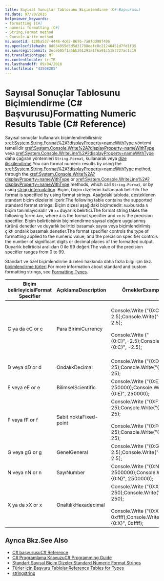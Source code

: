 ```yaml
---
title: Sayısal Sonuçlar Tablosunu Biçimlendirme (C# Başvurusu)
ms.date: 07/20/2015
helpviewer_keywords:
- formatting [C#]
- numeric formatting [C#]
- String.Format method
- Console.Write method
ms.assetid: 120ba537-4448-4c62-8676-7a8fdd98f496
ms.openlocfilehash: 8d034955d5d5d31788eafc0c21246451d7fd1f35
ms.sourcegitcommit: 2eceb05f1a5bb261291a1f6a91c5153727ac1c19
ms.translationtype: MT
ms.contentlocale: tr-TR
ms.lasthandoff: 09/04/2018
ms.locfileid: "43508205"
---
```

# <a name="formatting-numeric-results-table-c-reference"></a><span data-ttu-id="91c41-102">Sayısal Sonuçlar Tablosunu Biçimlendirme (C# Başvurusu)</span><span class="sxs-lookup"><span data-stu-id="91c41-102">Formatting Numeric Results Table (C# Reference)</span></span>
<span data-ttu-id="91c41-103">Sayısal sonuçlar kullanarak biçimlendirebilirsiniz <xref:System.String.Format%2A?displayProperty=nameWithType> yöntemi temellidir <xref:System.Console.Write%2A?displayProperty=nameWithType> veya <xref:System.Console.WriteLine%2A?displayProperty=nameWithType> daha çağıran yöntemleri `String.Format`, kullanarak veya [dize ilişkilendirme](../tokens/interpolated.md).</span><span class="sxs-lookup"><span data-stu-id="91c41-103">You can format numeric results by using the <xref:System.String.Format%2A?displayProperty=nameWithType> method, through the <xref:System.Console.Write%2A?displayProperty=nameWithType> or <xref:System.Console.WriteLine%2A?displayProperty=nameWithType> methods, which call `String.Format`, or by using [string interpolation](../tokens/interpolated.md).</span></span> <span data-ttu-id="91c41-104">Biçim, biçim dizelerini kullanarak belirtilir.</span><span class="sxs-lookup"><span data-stu-id="91c41-104">The format is specified by using format strings.</span></span> <span data-ttu-id="91c41-105">Aşağıdaki tabloda, desteklenen standart biçim dizelerini içerir.</span><span class="sxs-lookup"><span data-stu-id="91c41-105">The following table contains the supported standard format strings.</span></span> <span data-ttu-id="91c41-106">Biçim dizesi aşağıdaki biçimdedir: `Axx`burada `A` biçim tanımlayıcısıdır ve `xx` duyarlık belirtici.</span><span class="sxs-lookup"><span data-stu-id="91c41-106">The format string takes the following form: `Axx`, where `A` is the format specifier and `xx` is the precision specifier.</span></span> <span data-ttu-id="91c41-107">Biçim belirticisinin biçimlendirme sayısal değere uygulanmış türünü denetler ve duyarlık belirtici basamak sayısı veya biçimlendirilmiş çıktı ondalık basamak denetler.</span><span class="sxs-lookup"><span data-stu-id="91c41-107">The format specifier controls the type of formatting applied to the numeric value, and the precision specifier controls the number of significant digits or decimal places of the formatted output.</span></span> <span data-ttu-id="91c41-108">Duyarlık belirticisi aralıkları 0 ile 99 değeri.</span><span class="sxs-lookup"><span data-stu-id="91c41-108">The value of the precision specifier ranges from 0 to 99.</span></span>  
  
 <span data-ttu-id="91c41-109">Standart ve özel biçimlendirme dizeleri hakkında daha fazla bilgi için bkz. [biçimlendirme türleri](../../../standard/base-types/formatting-types.md).</span><span class="sxs-lookup"><span data-stu-id="91c41-109">For more information about standard and custom formatting strings, see [Formatting Types](../../../standard/base-types/formatting-types.md).</span></span>
  
|<span data-ttu-id="91c41-110">Biçim belirleyicisi</span><span class="sxs-lookup"><span data-stu-id="91c41-110">Format Specifier</span></span>|<span data-ttu-id="91c41-111">Açıklama</span><span class="sxs-lookup"><span data-stu-id="91c41-111">Description</span></span>|<span data-ttu-id="91c41-112">Örnekler</span><span class="sxs-lookup"><span data-stu-id="91c41-112">Examples</span></span>|<span data-ttu-id="91c41-113">Çıkış</span><span class="sxs-lookup"><span data-stu-id="91c41-113">Output</span></span>|  
|----------------------|-----------------|--------------|------------|  
|<span data-ttu-id="91c41-114">C ya da c</span><span class="sxs-lookup"><span data-stu-id="91c41-114">C or c</span></span>|<span data-ttu-id="91c41-115">Para Birimi</span><span class="sxs-lookup"><span data-stu-id="91c41-115">Currency</span></span>|<span data-ttu-id="91c41-116">Console.Write ("{0:C}", 2.5);</span><span class="sxs-lookup"><span data-stu-id="91c41-116">Console.Write("{0:C}", 2.5);</span></span><br /><br /> <span data-ttu-id="91c41-117">Console.Write ("{0:C}",-2.5);</span><span class="sxs-lookup"><span data-stu-id="91c41-117">Console.Write("{0:C}", -2.5);</span></span>|<span data-ttu-id="91c41-118">$2.50</span><span class="sxs-lookup"><span data-stu-id="91c41-118">$2.50</span></span><br /><br /> <span data-ttu-id="91c41-119">($2.50)</span><span class="sxs-lookup"><span data-stu-id="91c41-119">($2.50)</span></span>|  
|<span data-ttu-id="91c41-120">D veya d</span><span class="sxs-lookup"><span data-stu-id="91c41-120">D or d</span></span>|<span data-ttu-id="91c41-121">Ondalık</span><span class="sxs-lookup"><span data-stu-id="91c41-121">Decimal</span></span>|<span data-ttu-id="91c41-122">Console.Write ("{0:D5}", 25);</span><span class="sxs-lookup"><span data-stu-id="91c41-122">Console.Write("{0:D5}", 25);</span></span>|<span data-ttu-id="91c41-123">00025</span><span class="sxs-lookup"><span data-stu-id="91c41-123">00025</span></span>|  
|<span data-ttu-id="91c41-124">E veya e</span><span class="sxs-lookup"><span data-stu-id="91c41-124">E or e</span></span>|<span data-ttu-id="91c41-125">Bilimsel</span><span class="sxs-lookup"><span data-stu-id="91c41-125">Scientific</span></span>|<span data-ttu-id="91c41-126">Console.Write ("{0:E}", 250000);</span><span class="sxs-lookup"><span data-stu-id="91c41-126">Console.Write("{0:E}", 250000);</span></span>|<span data-ttu-id="91c41-127">2.500000E + 005</span><span class="sxs-lookup"><span data-stu-id="91c41-127">2.500000E+005</span></span>|  
|<span data-ttu-id="91c41-128">F veya f</span><span class="sxs-lookup"><span data-stu-id="91c41-128">F or f</span></span>|<span data-ttu-id="91c41-129">Sabit nokta</span><span class="sxs-lookup"><span data-stu-id="91c41-129">Fixed-point</span></span>|<span data-ttu-id="91c41-130">Console.Write ("{0:F2}", 25);</span><span class="sxs-lookup"><span data-stu-id="91c41-130">Console.Write("{0:F2}", 25);</span></span><br /><br /> <span data-ttu-id="91c41-131">Console.Write ("{0:F0}", 25);</span><span class="sxs-lookup"><span data-stu-id="91c41-131">Console.Write("{0:F0}", 25);</span></span>|<span data-ttu-id="91c41-132">25.00</span><span class="sxs-lookup"><span data-stu-id="91c41-132">25.00</span></span><br /><br /> <span data-ttu-id="91c41-133">25</span><span class="sxs-lookup"><span data-stu-id="91c41-133">25</span></span>|  
|<span data-ttu-id="91c41-134">G veya g</span><span class="sxs-lookup"><span data-stu-id="91c41-134">G or g</span></span>|<span data-ttu-id="91c41-135">Genel</span><span class="sxs-lookup"><span data-stu-id="91c41-135">General</span></span>|<span data-ttu-id="91c41-136">Console.Write ("{0:G}", 2.5);</span><span class="sxs-lookup"><span data-stu-id="91c41-136">Console.Write("{0:G}", 2.5);</span></span>|<span data-ttu-id="91c41-137">2,5</span><span class="sxs-lookup"><span data-stu-id="91c41-137">2.5</span></span>|  
|<span data-ttu-id="91c41-138">N veya n</span><span class="sxs-lookup"><span data-stu-id="91c41-138">N or n</span></span>|<span data-ttu-id="91c41-139">Sayı</span><span class="sxs-lookup"><span data-stu-id="91c41-139">Number</span></span>|<span data-ttu-id="91c41-140">Console.Write ("{0:N}", 2500000);</span><span class="sxs-lookup"><span data-stu-id="91c41-140">Console.Write("{0:N}", 2500000);</span></span>|<span data-ttu-id="91c41-141">2,500,000.00</span><span class="sxs-lookup"><span data-stu-id="91c41-141">2,500,000.00</span></span>|  
|<span data-ttu-id="91c41-142">X ya da x</span><span class="sxs-lookup"><span data-stu-id="91c41-142">X or x</span></span>|<span data-ttu-id="91c41-143">Onaltılık</span><span class="sxs-lookup"><span data-stu-id="91c41-143">Hexadecimal</span></span>|<span data-ttu-id="91c41-144">Console.Write ("{0:X}", 250);</span><span class="sxs-lookup"><span data-stu-id="91c41-144">Console.Write("{0:X}", 250);</span></span><br /><br /> <span data-ttu-id="91c41-145">Console.Write ("{0:X}", 0xffff);</span><span class="sxs-lookup"><span data-stu-id="91c41-145">Console.Write("{0:X}", 0xffff);</span></span>|<span data-ttu-id="91c41-146">FA</span><span class="sxs-lookup"><span data-stu-id="91c41-146">FA</span></span><br /><br /> <span data-ttu-id="91c41-147">FFFF</span><span class="sxs-lookup"><span data-stu-id="91c41-147">FFFF</span></span>|  
  
## <a name="see-also"></a><span data-ttu-id="91c41-148">Ayrıca Bkz.</span><span class="sxs-lookup"><span data-stu-id="91c41-148">See Also</span></span>

- [<span data-ttu-id="91c41-149">C# başvurusu</span><span class="sxs-lookup"><span data-stu-id="91c41-149">C# Reference</span></span>](../../../csharp/language-reference/index.md)  
- [<span data-ttu-id="91c41-150">C# Programlama Kılavuzu</span><span class="sxs-lookup"><span data-stu-id="91c41-150">C# Programming Guide</span></span>](../../../csharp/programming-guide/index.md)  
- [<span data-ttu-id="91c41-151">Standart Sayısal Biçim Dizeleri</span><span class="sxs-lookup"><span data-stu-id="91c41-151">Standard Numeric Format Strings</span></span>](../../../standard/base-types/standard-numeric-format-strings.md)  
- [<span data-ttu-id="91c41-152">Türler için Başvuru Tabloları</span><span class="sxs-lookup"><span data-stu-id="91c41-152">Reference Tables for Types</span></span>](../../../csharp/language-reference/keywords/reference-tables-for-types.md)  
- [<span data-ttu-id="91c41-153">string</span><span class="sxs-lookup"><span data-stu-id="91c41-153">string</span></span>](../../../csharp/language-reference/keywords/string.md)
